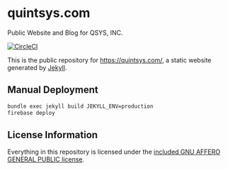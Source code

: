 # quintsys.com
Public Website and Blog for QSYS, INC.

[![CircleCI](https://circleci.com/gh/quintsys/quintsys.com.svg?style=svg)](https://circleci.com/gh/quintsys/quintsys.com)

This is the public repository for <https://quintsys.com/>, a static website generated by [Jekyll](https://jekyllrb.com/). 

## Manual Deployment
```bash
bundle exec jekyll build JEKYLL_ENV=production
firebase deploy
````

## License Information
Everything in this repository is licensed under the [included GNU AFFERO GENERAL PUBLIC license](LICENSE).
